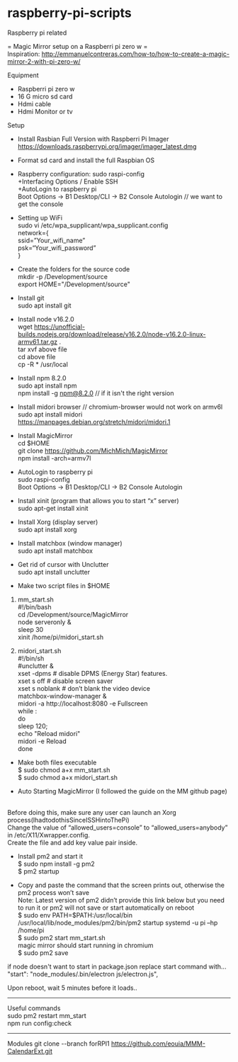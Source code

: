 # raspberry-pi-scripts
Raspberry pi related

= Magic Mirror setup on a Raspberri pi zero w =<br>
Inspiration: http://emmanuelcontreras.com/how-to/how-to-create-a-magic-mirror-2-with-pi-zero-w/<br>

Equipment
- Raspberri pi zero w
- 16 G micro sd card
- Hdmi cable
- Hdmi Monitor or tv

Setup 
- Install Rasbian Full Version with Raspberri Pi Imager<br>
https://downloads.raspberrypi.org/imager/imager_latest.dmg

- Format sd card and install the full Raspbian OS 

- Raspberry configuration: sudo raspi-config<br>
+Interfacing Options / Enable SSH<br>
+AutoLogin to raspberry pi<br>
   Boot Options -> B1 Desktop/CLI -> B2 Console Autologin // we want to get the console<br>

- Setting up WiFi<br>
sudo vi /etc/wpa_supplicant/wpa_supplicant.config<br>
network={<br>
ssid=”Your_wifi_name”<br>
psk=“Your_wifi_password”<br>
}<br>

- Create the folders for the source code<br>
mkdir -p /Development/source<br>
export HOME="/Development/source"<br>

- Install git<br>
sudo apt install git<br>

- Install node v16.2.0<br>
wget https://unofficial-builds.nodejs.org/download/release/v16.2.0/node-v16.2.0-linux-armv61.tar.gz .<br>
tar xvf above file<br>
cd above file<br>
cp -R * /usr/local<br>

- Install npm 8.2.0<br>
sudo apt install npm<br> 
npm install -g npm@8.2.0 // if it isn't the right version<br>

- Install midori browser // chromium-browser would not work on armv6l<br>
sudo apt install midori<br>
https://manpages.debian.org/stretch/midori/midori.1<br>

- Install MagicMirror<br>
cd $HOME<br>
git clone https://github.com/MichMich/MagicMirror<br>
npm install -arch=armv7l<br>

- AutoLogin to raspberry pi<br>
sudo raspi-config<br>
 Boot Options -> B1 Desktop/CLI -> B2 Console Autologin<br>

- Install xinit (program that allows you to start “x” server)<br>
sudo apt-get install xinit<br>

- Install Xorg (display server)<br>
sudo apt install xorg<br>

- Install matchbox (window manager)<br>
sudo apt install matchbox<br>

- Get rid of cursor with Unclutter<br>
sudo apt install unclutter<br>

- Make two script files in $HOME<br>
1. mm_start.sh <br>
#!/bin/bash<br>
cd /Development/source/MagicMirror<br>
node serveronly &<br>
sleep 30<br>
xinit /home/pi/midori_start.sh<br>

2. midori_start.sh<br>
#!/bin/sh<br>
#unclutter &<br>
xset -dpms # disable DPMS (Energy Star) features.<br>
xset s off # disable screen saver<br>
xset s noblank # don’t blank the video device<br>
matchbox-window-manager &<br>
midori -a http://localhost:8080 -e Fullscreen<br>
while :<br>
do  <br>
    sleep 120;<br>
    echo "Reload midori"<br>
    midori -e Reload<br>
done <br>

- Make both files executable<br>
$ sudo chmod a+x mm_start.sh<br>
$ sudo chmod a+x midori_start.sh<br>

- Auto Starting MagicMirror (I followed the guide on the MM github page)<br> 
<br>
Before doing this, make sure any user can launch an Xorg process(IhadtodothisSinceISSHintoThePi)<br>
Change the value of “allowed_users=console” to “allowed_users=anybody” in /etc/X11/Xwrapper.config.<br>
Create the file and add key value pair inside. <br>

- Install pm2 and start it<br>
$ sudo npm install -g pm2<br>
$ pm2 startup<br>

- Copy and paste the command that the screen prints out, otherwise the pm2 process won’t save<br>
Note: Latest version of pm2 didn’t provide this link below but you need to run it or pm2 will not save or start automatically on reboot<br>
$ sudo env PATH=$PATH:/usr/local/bin /usr/local/lib/node_modules/pm2/bin/pm2 startup systemd -u pi –hp /home/pi<br>
$ sudo pm2 start mm_start.sh<br>
magic mirror should start running in chromium<br>
$ sudo pm2 save<br>

if node doesn't want to start in package.json replace start command with...<br>
"start": "node_modules/.bin/electron js/electron.js",<br>

Upon reboot, wait 5 minutes before it loads.. 

--- 
Useful commands<br>
sudo pm2 restart mm_start<br>
npm run config:check<br>

--- 
Modules
git clone --branch forRPI1 https://github.com/eouia/MMM-CalendarExt.git

